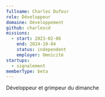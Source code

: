 ```yaml
---
fullname: Charles Dufour
role: Développeur
domaine: Développement
github: charlescd
missions:
  - start: 2023-02-06
    end: 2024-10-04
    status: independent
    employer: Omnicité
startups:
  - signalement
memberType: beta
---
```


Développeur et grimpeur du dimanche
